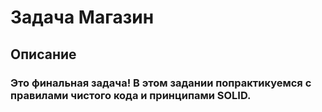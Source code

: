 # Задача Магазин
## Описание
### Это финальная задача! В этом задании попрактикуемся с правилами чистого кода и принципами SOLID.
